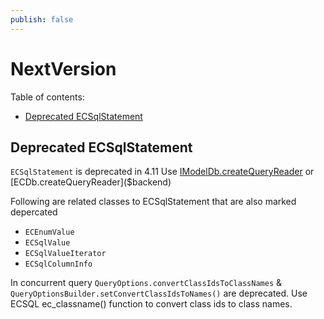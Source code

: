 ```yaml
---
publish: false
---
```


# NextVersion

Table of contents:

- [Deprecated ECSqlStatement](#deprecated-ecsqlstatement)

## Deprecated ECSqlStatement

`ECSqlStatement` is deprecated in 4.11 Use [IModelDb.createQueryReader]($backend) or [ECDb.createQueryReader]($backend)

Following are related classes to ECSqlStatement that are also marked depercated
  * `ECEnumValue`
  * `ECSqlValue`
  * `ECSqlValueIterator`
  * `ECSqlColumnInfo`

  In concurrent query `QueryOptions.convertClassIdsToClassNames` & `QueryOptionsBuilder.setConvertClassIdsToNames()` are deprecated. Use ECSQL ec_classname() function to convert class ids to class names.
  